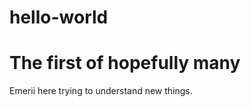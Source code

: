 # hello-world
The first of hopefully many
=============

Emerii here trying to understand new things.
